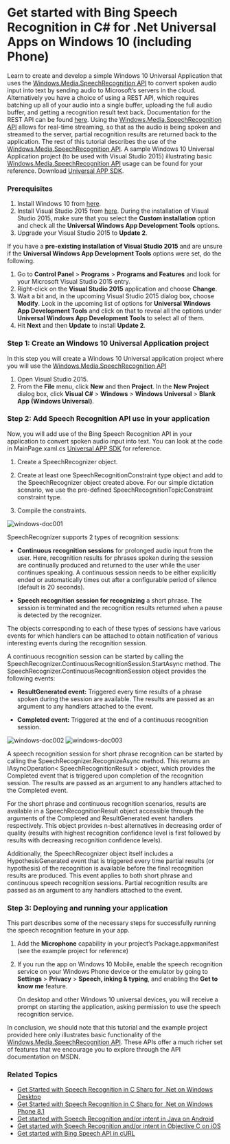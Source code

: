

# Get started with Bing Speech Recognition in C&#35; for .Net Universal Apps on Windows 10 (including Phone)

Learn to create and develop a simple Windows 10 Universal Application that uses the [Windows.Media.SpeechRecognition API](https://msdn.microsoft.com/en-us/library/windows.media.speechrecognition.aspx) to convert spoken audio input into text by sending audio to Microsoft’s servers in the cloud. Alternatively you have a choice of using a REST API, which requires batching up all of your audio into a single buffer, uploading the full audio buffer, and getting a recognition result text back. Documentation for the REST API can be found [here](../API-Reference-REST/Home.md). Using the [Windows.Media.SpeechRecognition API](https://msdn.microsoft.com/en-us/library/windows.media.speechrecognition.aspx) allows for real-time streaming, so that as the audio is being spoken and streamed to the server, partial recognition results are returned back to the application. The rest of this tutorial describes the use of the [Windows.Media.SpeechRecognition API](https://msdn.microsoft.com/en-us/library/windows.media.speechrecognition.aspx). A sample Windows 10 Universal Application project (to be used with Visual Studio 2015) illustrating basic [Windows.Media.SpeechRecognition API](https://msdn.microsoft.com/en-us/library/windows.media.speechrecognition.aspx) usage can be found for your reference. Download [Universal APP SDK](https://oxfordportal.blob.core.windows.net/example-speech/SpeechRecognitionExample.UniversalApp.zip).

### Prerequisites

1.	Install Windows 10 from [here](http://dev.windows.com/en-us/).
2.	Install Visual Studio 2015 from [here](http://dev.windows.com/en-us/). During the installation of Visual Studio 2015, make sure that you select the **Custom installation** option and check all the **Universal Windows App Development Tools** options.
3.	Upgrade your Visual Studio 2015 to **Update 2**.

If you have a **pre-existing installation of Visual Studio 2015** and are unsure if the **Universal Windows App Development Tools** options were set, do the following.

1. Go to **Control Panel** > **Programs** > **Programs and Features** and look for your Microsoft Visual Studio 2015 entry.
2. Right-click on the **Visual Studio 2015** application and choose **Change**.
3. Wait a bit and, in the upcoming Visual Studio 2015 dialog box, choose **Modify**. Look in the upcoming list of options for **Universal Windows App Development Tools** and click on that to reveal all the options under **Universal Windows App Development Tools** to select all of them.
4. Hit **Next** and then **Update** to install **Update 2**.

### Step 1: Create an Windows 10 Universal Application project

In this step you will create a Windows 10 Universal application project where you will use the [Windows.Media.SpeechRecognition API](https://msdn.microsoft.com/en-us/library/windows.media.speechrecognition.aspx)

1. Open Visual Studio 2015.
2. From the **File** menu, click **New** and then **Project**.
In the **New Project** dialog box, click **Visual C#** > **Windows** > **Windows Universal** > **Blank App (Windows Universal)**.

### Step 2: Add Speech Recognition API use in your application
Now, you will add use of the Bing Speech Recognition API in your application to convert spoken audio input into text. You can look at the code in MainPage.xaml.cs [Universal APP SDK](https://oxfordportal.blob.core.windows.net/example-speech/SpeechRecognitionExample.UniversalApp.zip) for reference.

1. Create a SpeechRecognizer object.

2. Create at least one SpeechRecognitionConstraint type object and add to the SpeechRecognizer object created above. For our simple dictation scenario, we use the pre-defined SpeechRecognitionTopicConstraint constraint type.

3. Compile the constraints.

![windows-doc001](../Images/windows-doc001.png)

SpeechRecognizer supports 2 types of recognition sessions:

* **Continuous recognition sessions** for prolonged audio input from the user. Here, recognition results for phrases spoken during the session are continually produced and returned to the user while the user continues speaking. A continuous session needs to be either explicitly ended or automatically times out after a configurable period of silence (default is 20 seconds).

* **Speech recognition session for recognizing** a short phrase. The session is terminated and the recognition results returned when a pause is detected by the recognizer.

The objects corresponding to each of these types of sessions have various events for which handlers can be attached to obtain notification of various interesting events during the recognition session.

A continuous recognition session can be started by calling the SpeechRecognizer.ContinuousRecognitionSession.StartAsync method. The SpeechRecognizer.ContinuousRecognitionSession object provides the following events:

* **ResultGenerated event:** Triggered every time results of a phrase spoken during the session are available. The results are passed as an argument to any handlers attached to the event.

* **Completed event:** Triggered at the end of a continuous recognition session.

![windows-doc002](../Images/windows-doc002.png)
![windows-doc003](../Images/windows-doc003.png)

A speech recognition session for short phrase recognition can be started by calling the SpeechRecognizer.RecognizeAsync method. This returns an IAsyncOperation< SpeechRecognitionResult > object, which provides the Completed event that is triggered upon completion of the recognition session. The results are passed as an argument to any handlers attached to the Completed event.

For the short phrase and continuous recognition scenarios, results are available in a SpeechRecognitionResult object accessible through the arguments of the Completed and ResultGenerated event handlers respectively. This object provides n-best alternatives in decreasing order of quality (results with highest recognition confidence level is first followed by results with decreasing recognition confidence levels).

Additionally, the SpeechRecognizer object itself includes a HypothesisGenerated event that is triggered every time partial results (or hypothesis) of the recognition is available before the final recognition results are produced. This event applies to both short phrase and continuous speech recognition sessions. Partial recognition results are passed as an argument to any handlers attached to the event.

### Step 3: Deploying and running your application
This part describes some of the necessary steps for successfully running the speech recognition feature in your app.

1. Add the **Microphone** capability in your project’s Package.appxmanifest (see the example project for reference)
2. If you run the app on Windows 10 Mobile, enable the speech recognition service on your Windows Phone device or the emulator by going to **Settings** > **Privacy** > **Speech, inking & typing**, and enabling the **Get to know me** feature.

      On desktop and other Windows 10 universal devices, you will receive a prompt on starting the application, asking permission to use the speech recognition service.

In conclusion, we should note that this tutorial and the example project provided here only illustrates basic functionality of the [Windows.Media.SpeechRecognition API](https://msdn.microsoft.com/en-us/library/windows.media.speechrecognition.aspx). These APIs offer a much richer set of features that we encourage you to explore through the API documentation on MSDN.

### <a name="Related">Related Topics</a>
* [Get Started with Speech Recognition in C Sharp for .Net on Windows Desktop](GetStartedCSharpDesktop.md)
* [Get Started with Speech Recognition in C Sharp for .Net on Windows Phone 8.1](GetStartedCSharpWinPhone.md)
* [Get started with Speech Recognition and/or intent in Java on Android](GetStartedJavaAndroid.md)
* [Get started with Speech Recognition and/or intent in Objective C on iOS](Get-Started-ObjectiveC-iOS.md)
* [Get started with Bing Speech API in cURL](GetStarted-cURL.md)


